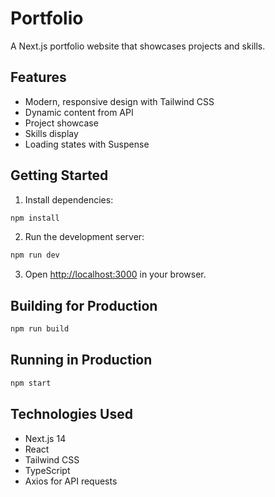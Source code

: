 # Portfolio

A Next.js portfolio website that showcases projects and skills.

## Features

- Modern, responsive design with Tailwind CSS
- Dynamic content from API
- Project showcase
- Skills display
- Loading states with Suspense

## Getting Started

1. Install dependencies:

```bash
npm install
```

2. Run the development server:

```bash
npm run dev
```

3. Open [http://localhost:3000](http://localhost:3000) in your browser.

## Building for Production

```bash
npm run build
```

## Running in Production

```bash
npm start
```

## Technologies Used

- Next.js 14
- React
- Tailwind CSS
- TypeScript
- Axios for API requests
